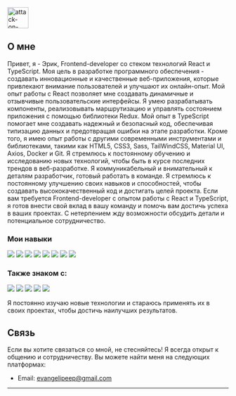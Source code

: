 <img width="48" height="48" src="https://img.icons8.com/material-outlined/48/attack-on-titan.png" alt="attack-on-titan"/>

## О мне

Привет, я - Эрик, Frontend-developer со стеком технологий React и TypeScript. Моя цель в разработке программного обеспечения - создавать инновационные и качественные веб-приложения, которые привлекают внимание пользователей и улучшают их онлайн-опыт. Мой опыт работы с React позволяет мне создавать динамичные и отзывчивые пользовательские интерфейсы. Я умею разрабатывать компоненты, реализовывать маршрутизацию и управлять состоянием приложения с помощью библиотеки Redux. Мой опыт в TypeScript помогает мне создавать надежный и безопасный код, обеспечивая типизацию данных и предотвращая ошибки на этапе разработки. Кроме того, я имею опыт работы с другими современными инструментами и библиотеками, такими как HTML5, CSS3, Sass, TailWindCSS, Material UI, Axios, Docker и Git. Я стремлюсь к постоянному обучению и исследованию новых технологий, чтобы быть в курсе последних трендов в веб-разработке. Я коммуникабельный и внимательный к деталям разработчик, готовый работать в команде. Я стремлюсь к постоянному улучшению своих навыков и способностей, чтобы создавать высококачественный код и достигать целей проекта. Если вам требуется Frontend-developer с опытом работы с React и TypeScript, я готов внести свой вклад в вашу команду и помочь вам достичь успеха в ваших проектах. С нетерпением жду возможности обсудить детали и потенциальное сотрудничество.

### Мои навыки

<img src="https://img.shields.io/badge/React-b17738?style=for-the-badge&logo=React&logoColor=03b9cf" /> <img src="https://img.shields.io/badge/TypeScript-b17738?style=for-the-badge&logo=TypeScript&logoColor=03b9cf" /> <img src="https://img.shields.io/badge/Tailwind CSS-b17738?style=for-the-badge&logo=Tailwind CSS&logoColor=03b9cf" /> <img src="https://img.shields.io/badge/Framer-b17738?style=for-the-badge&logo=Framer&logoColor=03b9cf" /> <img src="https://img.shields.io/badge/HTML5-b17738?style=for-the-badge&logo=HTML5&logoColor=03b9cf" /> <img src="https://img.shields.io/badge/CSS3-b17738?style=for-the-badge&logo=CSS3&logoColor=03b9cf" /> <img src="https://img.shields.io/badge/JavaScript-b17738?style=for-the-badge&logo=JavaScript&logoColor=03b9cf" /> <img src="https://img.shields.io/badge/React Router-b17738?style=for-the-badge&logo=React Router&logoColor=03b9cf" />

### Также знаком с:
<img src="https://img.shields.io/badge/Material UI-b17738?style=for-the-badge&logo=MUI&logoColor=00272c" />
 <img src="https://img.shields.io/badge/Sass-b17738?style=for-the-badge&logo=Sass&logoColor=00272c" />
<img src="https://img.shields.io/badge/Docker-b17738?style=for-the-badge&logo=Docker&logoColor=00272c" /> <img src="https://img.shields.io/badge/NestJS-b17738?style=for-the-badge&logo=NestJS&logoColor=00272c" /> <img src="https://img.shields.io/badge/MongoDB-b17738?style=for-the-badge&logo=MongoDB&logoColor=00272c" />

Я постоянно изучаю новые технологии и стараюсь применять их в своих проектах, чтобы достичь наилучших результатов.

## Связь

Если вы хотите связаться со мной, не стесняйтесь! Я всегда открыт к общению и сотрудничеству. Вы можете найти меня на следующих платформах:

- Email: evangelipeep@gmail.com


---
